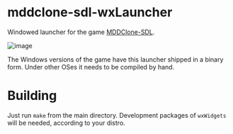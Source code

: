# mddclone-sdl-wxLauncher
Windowed launcher for the game [MDDClone-SDL](http://enderspace.de/mercenary/mddclone-sdl/).

![image](https://user-images.githubusercontent.com/18066024/191826567-65b5e9e0-9fd8-4088-9a1e-bf7ab8fb6993.png)


The Windows versions of the game have this launcher shipped in a binary form. 
Under other OSes it needs to be compiled by hand.

# Building
Just run `make` from the main directory. Development packages of `wxWidgets` will be needed, according to your distro.

